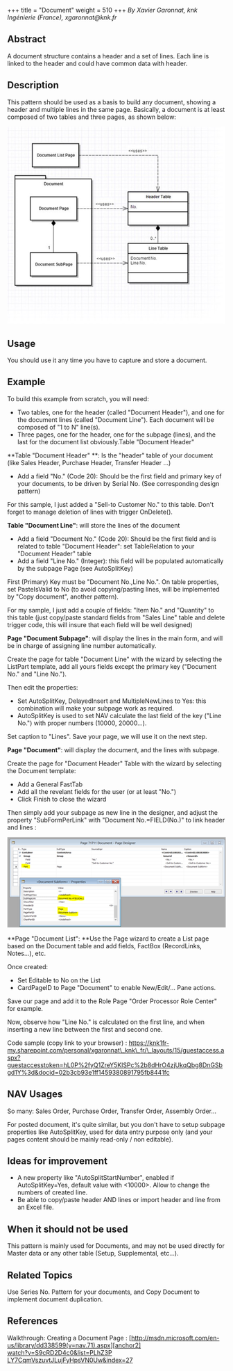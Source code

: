 +++
title = "Document"
weight = 510
+++
_By Xavier Garonnat, knk Ingénierie (France), xgaronnat@knk.fr_

## Abstract

A document structure contains a header and a set of lines. Each line is linked to the header and could have common data with header.

## Description

This pattern should be used as a basis to build any document, showing a header and multiple lines in the same page. Basically, a document is at least composed of two tables and three pages, as shown below:

[![ ][image0]][anchor0]

## Usage

You should use it any time you have to capture and store a document.

## Example 

To build this example from scratch, you will need:

* Two tables, one for the header (called "Document Header"), and one for the document lines (called "Document Line"). Each document will be composed of "1 to N" line(s).
* Three pages, one for the header, one for the subpage (lines), and the last for the document list obviously.Table "Document Header"

**Table "Document Header" **: Is the "header" table of your document (like Sales Header, Purchase Header, Transfer Header ...) 

* Add a field "No." (Code 20): Should be the first field and primary key of your documents, to be driven by Serial No. (See corresponding design pattern)

For this sample, I just added a "Sell-to Customer No." to this table. Don't forget to manage deletion of lines with trigger OnDelete().

**Table "Document Line"**: will store the lines of the document 

* Add a field "Document No." (Code 20): Should be the first field and is related to table "Document Header": set TableRelation to your "Document Header" table
* Add a field "Line No." (Integer): this field will be populated automatically by the subpage Page (see AutoSplitKey)

First (Primary) Key must be "Document No.,Line No.". On table properties, set PasteIsValid to No (to avoid copying/pasting lines, will be implemented by "Copy document", another pattern).

For my sample, I just add a couple of fields: "Item No." and "Quantity" to this table (just copy/paste standard fields from "Sales Line" table and delete trigger code, this will insure that each field will be well designed)

**Page "Document Subpage"**: will display the lines in the main form, and will be in charge of assigning line number automatically.

Create the page for table "Document Line" with the wizard by selecting the ListPart template, add all yours fields except the primary key ("Document No." and "Line No.").  
  
Then edit the properties: 

* Set AutoSplitKey, DelayedInsert and MultipleNewLines to Yes: this combination will make your subpage work as required. 
* AutoSplitKey is used to set NAV calculate the last field of the key ("Line No.") with proper numbers (10000, 20000...).

Set caption to "Lines". Save your page, we will use it on the next step.

**Page "Document"**: will display the document, and the lines with subpage.

Create the page for "Document Header" Table with the wizard by selecting the Document template:

* Add a General FastTab
* Add all the revelant fields for the user (or at least "No.")
* Click Finish to close the wizard

Then simply add your subpage as new line in the designer, and adjust the property "SubFormPerLink" with "Document No.=FIELD(No.)" to link header and lines :

**[![ ][image1]][anchor1]**

**Page "Document List": **Use the Page wizard to create a List page based on the Document table and add fields, FactBox (RecordLinks, Notes...), etc. 

Once created:

* Set Editable to No on the List
* CardPageID to Page "Document" to enable New/Edit/... Pane actions.

Save our page and add it to the Role Page "Order Processor Role Center" for example. 

Now, observe how "Line No." is calculated on the first line, and when inserting a new line between the first and second one.

Code sample (copy link to your browser) : https://knk1fr-my.sharepoint.com/personal/xgaronnat\_knk\_fr/\_layouts/15/guestaccess.aspx?guestaccesstoken=hL0P%2fyQ1ZreY5KlSPc%2b8dHrO4zjUkqQbg8DnGSbgd1Y%3d&docid=02b3cb93e1ff1459380891795fb8441fc

## NAV Usages

So many: Sales Order, Purchase Order, Transfer Order, Assembly Order...

For posted document, it's quite similar, but you don't have to setup subpage properties like AutoSplitKey, used for data entry purpose only (and your pages content should be mainly read-only / non editable).

## Ideas for improvement

* A new property like "AutoSplitStartNumber", enabled if AutoSplitKey=Yes, default value with <10000\>. Allow to change the numbers of created line.
* Be able to copy/paste header AND lines or import header and line from an Excel file.

## When it should not be used

This pattern is mainly used for Documents, and may not be used directly for Master data or any other table (Setup, Supplemental, etc...).

## Related Topics

Use Series No. Pattern for your documents, and Copy Document to implement document duplication.

## References

Walkthrough: Creating a Document Page : [http://msdn.microsoft.com/en-us/library/dd338599(v=nav.71).aspx][anchor2]  
[][anchor2][watch?v=S9cRD2D4c0&list=PLhZ3P LY7CqmVszuvtJLujFyHpsVN0Uw&index=27][anchor3]



[anchor0]: 0005.Document-Pattern-UML-Class-Diagram.jpg
[anchor1]: 2086.Design-Pattern-Document-SubPage-Properties.png
[anchor2]: http://msdn.microsoft.com/en-us/library/dd338599(v=nav.71).aspx "http://msdn.microsoft.com/en-us/library/dd338599(v=nav.71).aspx"
[anchor3]: https://www.youtube.com/watch?v=S9cRD2D4c_0&list=PLhZ3P-LY7CqmVszuvtJLujFyHpsVN0U_w&index=27


[image0]: 0005.Document-Pattern-UML-Class-Diagram.jpg
[image1]: 2086.Design-Pattern-Document-SubPage-Properties.png
